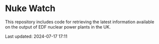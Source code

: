 # Nuke Watch

This repository includes code for retrieving the latest information available on the output of EDF nuclear power plants in the UK.

Last updated: 2024-07-17 17:11